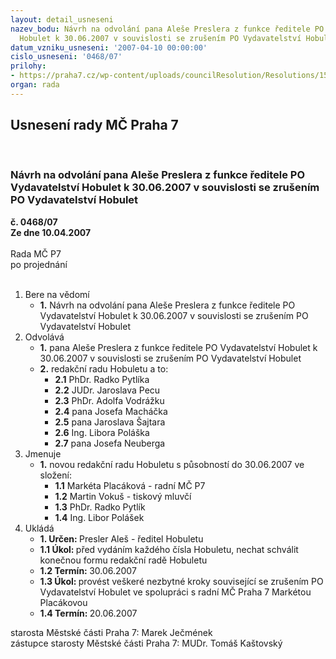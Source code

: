 ```yaml
---
layout: detail_usneseni
nazev_bodu: Návrh na odvolání pana Aleše Preslera z funkce ředitele PO Vydavatelství
  Hobulet k 30.06.2007 v souvislosti se zrušením PO Vydavatelství Hobulet
datum_vzniku_usneseni: '2007-04-10 00:00:00'
cislo_usneseni: '0468/07'
prilohy:
- https://praha7.cz/wp-content/uploads/councilResolution/Resolutions/15426/20-zru%c5%a1en%c3%ad_hobuletu_2007-dal%c5%a1%c3%ad_rada-p%c5%99.doc
organ: rada
---
```

<div id="ucUsn_pList" class="usn">
	<span><h2>Usnesení rady MČ Praha 7 </h2>
<br></span><div class="standBody">
<span><h3>Návrh na odvolání pana Aleše Preslera z funkce ředitele PO Vydavatelství Hobulet k 30.06.2007 v souvislosti se zrušením PO Vydavatelství Hobulet</h3></span><div class="center">
		<strong>č. 0468/07</strong><br>
	</div>
<div class="center">
		<strong>Ze dne 10.04.2007</strong><br><br>
	</div>Rada MČ P7<br> po projednání<br><br><ol>
<li>Bere na vědomí<ul><li>
<strong>1.</strong> Návrh na odvolání pana Aleše Preslera z funkce ředitele PO Vydavatelství Hobulet k 30.06.2007 v souvislosti se zrušením PO Vydavatelství Hobulet</li></ul>
</li>
<li>Odvolává<ul>
<li>
<strong>1.</strong> pana Aleše Preslera z funkce ředitele PO Vydavatelství Hobulet k 30.06.2007 v souvislosti se zrušením PO Vydavatelství Hobulet</li>
<li>
<strong>2.</strong> redakční radu Hobuletu a to:<ul>
<li>
<strong>2.1</strong> PhDr. Radko Pytlíka</li>
<li>
<strong>2.2</strong> JUDr. Jaroslava Pecu</li>
<li>
<strong>2.3</strong> PhDr. Adolfa Vodrážku</li>
<li>
<strong>2.4</strong> pana Josefa Macháčka</li>
<li>
<strong>2.5</strong> pana Jaroslava Šajtara</li>
<li>
<strong>2.6</strong> Ing. Libora Poláška</li>
<li>
<strong>2.7</strong> pana Josefa Neuberga</li>
</ul>
</li>
</ul>
</li>
<li>Jmenuje<ul><li>
<strong>1.</strong> novou redakční radu Hobuletu s působností do 30.06.2007 ve složení:<ul>
<li>
<strong>1.1</strong> Markéta Placáková - radní MČ P7</li>
<li>
<strong>1.2</strong> Martin Vokuš - tiskový mluvčí</li>
<li>
<strong>1.3</strong> PhDr. Radko Pytlík</li>
<li>
<strong>1.4</strong> Ing. Libor Polášek</li>
</ul>
</li></ul>
</li>
<li>Ukládá<ul>
<li>
<strong>1. Určen: </strong>Presler Aleš - ředitel Hobuletu</li>
<li>
<strong>1.1 Úkol: </strong>před vydáním každého čísla Hobuletu, nechat schválit konečnou formu redakční radě Hobuletu</li>
<li>
<strong>1.2 Termín: </strong>30.06.2007</li>
<li>
<strong>1.3 Úkol: </strong>provést veškeré nezbytné kroky související se zrušením PO Vydavatelství Hobulet ve spolupráci s radní MČ Praha 7 Markétou Placákovou</li>
<li>
<strong>1.4 Termín: </strong>20.06.2007</li>
</ul>
</li>
</ol>starosta Městské části Praha 7: Marek Ječmének<br>zástupce starosty Městské části Praha 7: MUDr. Tomáš Kaštovský 
</div>
</div>